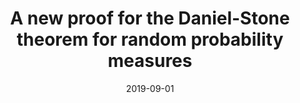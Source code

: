 ---
title: 'A new proof for the Daniel-Stone theorem for random probability measures'
collection: publications
permalink: https://github.com/Nocoutu/xueliu23.github.io/blob/9b1c03b3b0bf9e600e0bdb0717c96844dbc35ac1/files/proc14520.pdf
date: 2019-09-01
venue: 'Proceedings of the American Mathematical Society'
citation: 'Xue Liu. A new proof for the Daniel-Stone theorem for random probability measures, Proceedings of the American Mathematical Society, 147(2019), no.9, 3887-3895. DOI:10.1090/proc/14520.'
doi: 10.1090/proc/14520
---